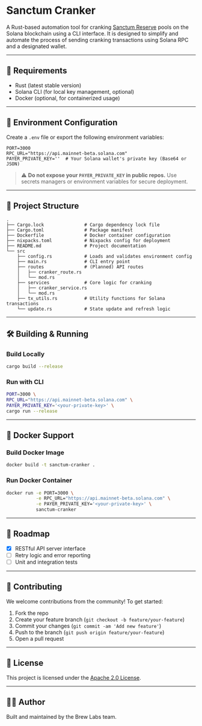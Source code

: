 # Sanctum Cranker

A Rust-based automation tool for cranking [Sanctum Reserve](https://www.sanctum.so/) pools on the Solana blockchain using a CLI interface. It is designed to simplify and automate the process of sending cranking transactions using Solana RPC and a designated wallet.

---

## 🧪 Requirements

- Rust (latest stable version)
- Solana CLI (for local key management, optional)
- Docker (optional, for containerized usage)

---

## 🔧 Environment Configuration

Create a `.env` file or export the following environment variables:

```env
PORT=3000
RPC_URL="https://api.mainnet-beta.solana.com"
PAYER_PRIVATE_KEY=''  # Your Solana wallet's private key (Base64 or JSON)
```

<!-- ```` -->

> ⚠️ **Do not expose your `PAYER_PRIVATE_KEY` in public repos.** Use secrets managers or environment variables for secure deployment.

---

## 📁 Project Structure

```
.
├── Cargo.lock               # Cargo dependency lock file
├── Cargo.toml               # Package manifest
├── Dockerfile               # Docker container configuration
├── nixpacks.toml            # Nixpacks config for deployment
├── README.md                # Project documentation
└── src
    ├── config.rs            # Loads and validates environment config
    ├── main.rs              # CLI entry point
    ├── routes               # (Planned) API routes
    │   ├── cranker_route.rs
    │   └── mod.rs
    ├── services             # Core logic for cranking
    │   ├── cranker_service.rs
    │   └── mod.rs
    ├── tx_utils.rs          # Utility functions for Solana transactions
    └── update.rs            # State update and refresh logic
```

---

## 🛠️ Building & Running

### Build Locally

```bash
cargo build --release
```

### Run with CLI

```bash
PORT=3000 \
RPC_URL="https://api.mainnet-beta.solana.com" \
PAYER_PRIVATE_KEY='<your-private-key>' \
cargo run --release
```

---

## 🐳 Docker Support

### Build Docker Image

```bash
docker build -t sanctum-cranker .
```

### Run Docker Container

```bash
docker run -e PORT=3000 \
           -e RPC_URL="https://api.mainnet-beta.solana.com" \
           -e PAYER_PRIVATE_KEY='<your-private-key>' \
           sanctum-cranker
```

---

## 🧭 Roadmap

- [x] RESTful API server interface
- [ ] Retry logic and error reporting
- [ ] Unit and integration tests

---

## 🤝 Contributing

We welcome contributions from the community! To get started:

1. Fork the repo
2. Create your feature branch (`git checkout -b feature/your-feature`)
3. Commit your changes (`git commit -am 'Add new feature'`)
4. Push to the branch (`git push origin feature/your-feature`)
5. Open a pull request

---

## 📝 License

This project is licensed under the [Apache 2.0 License](LICENSE).

---

## 👨‍💻 Author

Built and maintained by the Brew Labs team.

```

```

